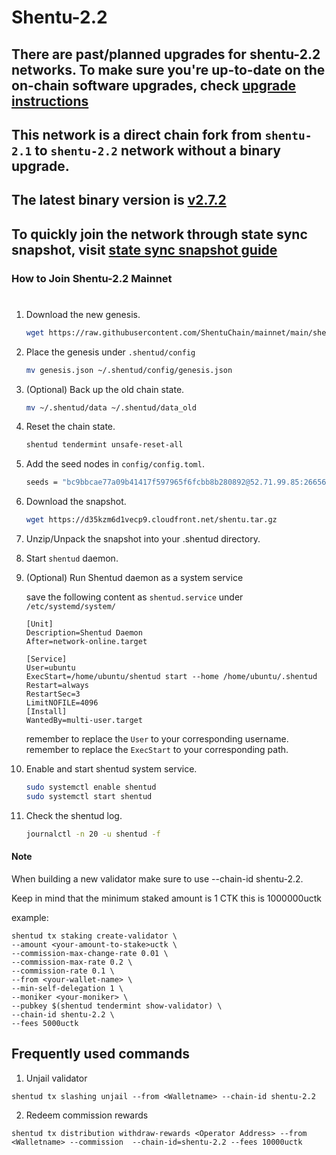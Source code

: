 # Shentu-2.2

## There are past/planned upgrades for shentu-2.2 networks. To make sure you're up-to-date on the on-chain software upgrades, check [upgrade instructions](https://github.com/ShentuChain/mainnet/blob/main/shentu-2.2/upgrades)

## This network is a direct chain fork from `shentu-2.1` to `shentu-2.2` network without a binary upgrade.

## The latest binary version is [v2.7.2](https://github.com/shentufoundation/shentu/releases/tag/v2.7.2)

## To quickly join the network through state sync snapshot, visit [state sync snapshot guide](https://github.com/ShentuChain/mainnet/edit/main/shentu-2.2/statesync)

### How to Join Shentu-2.2 Mainnet

# 

 1. Download the new genesis.
    ```bash
    wget https://raw.githubusercontent.com/ShentuChain/mainnet/main/shentu-2.2/genesis.json
    ```
 2. Place the genesis under `.shentud/config`
    ```bash
    mv genesis.json ~/.shentud/config/genesis.json
    ```
 3. (Optional) Back up the old chain state.
    ```bash
    mv ~/.shentud/data ~/.shentud/data_old
    ```
 4. Reset the chain state.
    ```bash
    shentud tendermint unsafe-reset-all
    ```
 5. Add the seed nodes in `config/config.toml`.
    ```bash
    seeds = "bc9bbcae77a09b41417f597965f6fcbb8b280892@52.71.99.85:26656,fd2944af442b18dab4ce50d8e001816a38490d56@54.158.108.97:26656,3edd4e16b791218b623f883d04f8aa5c3ff2cca6@shentu-seed.panthea.eu:36656"
    ```
 6. Download the snapshot.
    ```bash
    wget https://d35kzm6d1vecp9.cloudfront.net/shentu.tar.gz
    ```
 7. Unzip/Unpack the snapshot into your .shentud directory.
 8. Start `shentud` daemon.
 9. (Optional) Run Shentud daemon as a system service

    save the following content as `shentud.service` under `/etc/systemd/system/`

    ```
    [Unit]
    Description=Shentud Daemon
    After=network-online.target

    [Service]
    User=ubuntu
    ExecStart=/home/ubuntu/shentud start --home /home/ubuntu/.shentud
    Restart=always
    RestartSec=3
    LimitNOFILE=4096
    [Install]
    WantedBy=multi-user.target
    ```
    remember to replace the `User` to your corresponding username.
    remember to replace the `ExecStart` to your corresponding path.

 10. Enable and start shentud system service.
     ```bash
     sudo systemctl enable shentud
     sudo systemctl start shentud
     ```
 11. Check the shentud log.
     ```bash
     journalctl -n 20 -u shentud -f
     ```

 #### Note

When building a new validator make sure to use --chain-id shentu-2.2.

Keep in mind that the minimum staked amount is 1 CTK this is 1000000uctk

example:
```
shentud tx staking create-validator \
--amount <your-amount-to-stake>uctk \
--commission-max-change-rate 0.01 \
--commission-max-rate 0.2 \
--commission-rate 0.1 \
--from <your-wallet-name> \
--min-self-delegation 1 \
--moniker <your-moniker> \
--pubkey $(shentud tendermint show-validator) \
--chain-id shentu-2.2 \
--fees 5000uctk
```

## Frequently used commands
1. Unjail validator
 ```
 shentud tx slashing unjail --from <Walletname> --chain-id shentu-2.2
 ```
2. Redeem commission rewards
 ```
 shentud tx distribution withdraw-rewards <Operator Address> --from <Walletname> --commission  --chain-id=shentu-2.2 --fees 10000uctk
 ```
